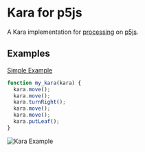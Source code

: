 # Kara for p5js
A Kara implementation for [processing](https://processing.org/) on [p5js](https://p5js.org/).

## Examples
[Simple Example](https://editor.p5js.org/tkilla77/full/NdMUAvfdD)

```js
function my_kara(kara) {
  kara.move();
  kara.move();
  kara.turnRight();
  kara.move();
  kara.move();
  kara.putLeaf();
}
```

![Kara Example](https://github.com/tkilla77/kara5js/assets/83454585/639cbc77-ffec-48e8-85c4-1714527af514)
